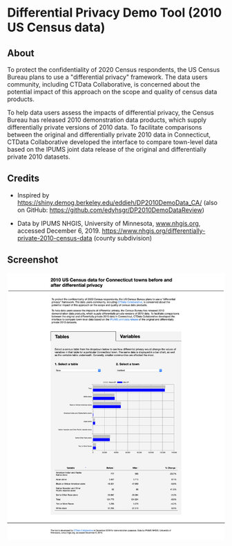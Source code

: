 # Differential Privacy Demo Tool (2010 US Census data)


## About
To protect the confidentiality of 2020 Census respondents, the US Census Bureau plans to use a "differential privacy" framework. The data users community, including CTData Collaborative, is concerned about the potential impact of this approach on the scope and quality of census data products.

To help data users assess the impacts of differential privacy, the Census Bureau has released 2010 demonstration data products, which supply differentially private versions of 2010 data. To facilitate comparisons between the original and differentially private 2010 data in Connecticut, CTData Collaborative developed the interface to compare town-level data based on the IPUMS joint data release of the original and differentially private 2010 datasets.


## Credits
- Inspired by https://shiny.demog.berkeley.edu/eddieh/DP2010DemoData_CA/ (also on GitHub: https://github.com/edyhsgr/DP2010DemoDataReview)

- Data by IPUMS NHGIS, University of Minnesota, www.nhgis.org, accessed December 6, 2019. https://www.nhgis.org/differentially-private-2010-census-data (county subdivision)

## Screenshot

![Screenshot of the page](screenshot.png)
